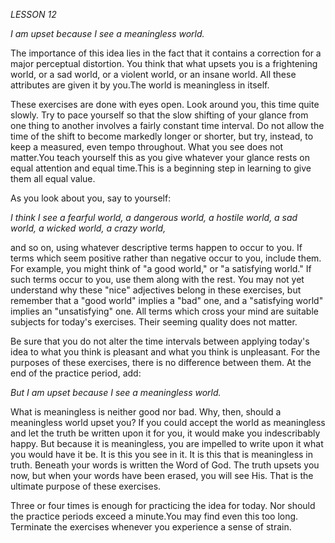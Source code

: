 *LESSON 12*

*I am upset because I see a meaningless world.*

The importance of this idea lies in the fact that it contains a correction for a major perceptual distortion. You think that what upsets you is a frightening world, or a sad world, or a violent world, or an insane world. All these attributes are given it by you.The world is meaningless in itself.

These exercises are done with eyes open. Look around you, this time quite slowly. Try to pace yourself so that the slow shifting of your glance from one thing to another involves a fairly constant time interval. Do not allow the time of the shift to become markedly longer or shorter, but try, instead, to keep a measured, even tempo throughout. What you see does not matter.You teach yourself this as you give whatever your glance rests on equal attention and equal time.This is a beginning step in learning to give them all equal value.

As you look about you, say to yourself:

_I think I see a fearful world, a dangerous world, a hostile world, a sad world, a wicked world, a crazy world,_

and so on, using whatever descriptive terms happen to occur to you. If terms which seem positive rather than negative occur to you, include them. For example, you might think of "a good world," or "a satisfying world." If such terms occur to you, use them along with the rest. You may not yet understand why these "nice" adjectives belong in these exercises, but remember that a "good world" implies a "bad" one, and a "satisfying world" implies an "unsatisfying" one. All terms which cross your mind are suitable subjects for today's exercises. Their seeming quality does not matter.

Be sure that you do not alter the time intervals between applying today's idea to what you think is pleasant and what you think is unpleasant. For the purposes of these exercises, there is no difference between them. At the end of the practice period, add:

_But I am upset because I see a meaningless world._

What is meaningless is neither good nor bad. Why, then, should a meaningless world upset you? If you could accept the world as meaningless and let the truth be written upon it for you, it would make you indescribably happy. But because it is meaningless, you are impelled to write upon it what you would have it be. It is this you see in it. It is this that is meaningless in truth. Beneath your words is written the Word of God. The truth upsets you now, but when your words have been erased, you will see His. That is the ultimate purpose of these exercises.

Three or four times is enough for practicing the idea for today. Nor should the practice periods exceed a minute.You may find even this too long. Terminate the exercises whenever you experience a sense of strain.